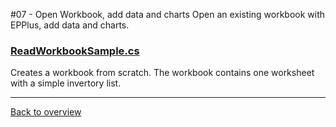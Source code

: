 ﻿#07 - Open Workbook, add data and charts
Open an existing workbook with EPPlus, add data and charts.

### [ReadWorkbookSample.cs](ReadWorkbookSample.cs)
Creates a workbook from scratch. The workbook contains one worksheet with a simple invertory list.

---
[Back to overview](/SampleApp.Core/Readme.md)
